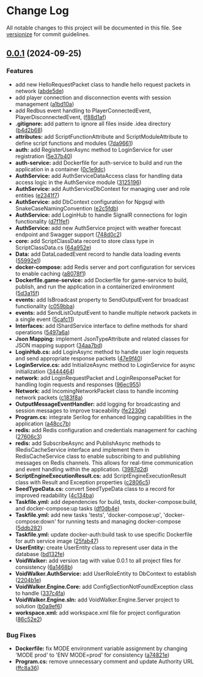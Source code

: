 # Change Log

All notable changes to this project will be documented in this file. See [versionize](https://github.com/versionize/versionize) for commit guidelines.

<a name="0.0.1"></a>
## [0.0.1](https://www.github.com/tgiachi/VoidWalker/releases/tag/v0.0.1) (2024-09-25)

### Features

* add new HelloRequestPacket class to handle hello request packets in network ([abde5de](https://www.github.com/tgiachi/VoidWalker/commit/abde5de537f559874ca4a5872659b875e0ee1f3e))
* add player connection and disconnection events with session management ([a1bd10a](https://www.github.com/tgiachi/VoidWalker/commit/a1bd10af67a13153fa1aa17f3b5e5dca7675f609))
* add Redbus event handling to PlayerConnectedEvent, PlayerDisconnectedEvent, ([f88d1af](https://www.github.com/tgiachi/VoidWalker/commit/f88d1afd1ef18c39b1c6cd141ce999c51d095544))
* **.gitignore:** add pattern to ignore all files inside .idea directory ([b4d2b68](https://www.github.com/tgiachi/VoidWalker/commit/b4d2b68806612852aa84733199921cc664ec093f))
* **attributes:** add ScriptFunctionAttribute and ScriptModuleAttribute to define script functions and modules ([7da9661](https://www.github.com/tgiachi/VoidWalker/commit/7da96617d1c058e1fcf53cac0678d7ae7e800aa1))
* **auth:** add RegisterUserAsync method to LoginService for user registration ([5e37b40](https://www.github.com/tgiachi/VoidWalker/commit/5e37b40b7bfa1f00498e03c71502e4661a277c76))
* **auth-service:** add Dockerfile for auth-service to build and run the application in a container ([0c1e9dc](https://www.github.com/tgiachi/VoidWalker/commit/0c1e9dc6205460dd40821c2a9f50ce8a30ed143d))
* **AuthService:** add AuthServiceDataAccess class for handling data access logic in the AuthService module ([3125196](https://www.github.com/tgiachi/VoidWalker/commit/3125196bf16180453de18c47f22a6af1783a61d5))
* **AuthService:** add AuthServiceDbContext for managing user and role entities ([e2341f7](https://www.github.com/tgiachi/VoidWalker/commit/e2341f7800ba00d4a835620124e9f29037afd4e7))
* **AuthService:** add DbContext configuration for Npgsql with SnakeCaseNamingConvention ([e2c5fdb](https://www.github.com/tgiachi/VoidWalker/commit/e2c5fdb9c3df84b4e3e8c5d7a1d31d79d5291a84))
* **AuthService:** add LoginHub to handle SignalR connections for login functionality ([d7f1fef](https://www.github.com/tgiachi/VoidWalker/commit/d7f1fef9c1caa109566cb43c4226cfc342ec3546))
* **AuthService:** add new AuthService project with weather forecast endpoint and Swagger support ([748d0c2](https://www.github.com/tgiachi/VoidWalker/commit/748d0c2e2134092a0abc73f73a95153224cec0d9))
* **core:** add ScriptClassData record to store class type in ScriptClassData.cs ([64a952e](https://www.github.com/tgiachi/VoidWalker/commit/64a952e754889da27487a96561111faea1b3c70c))
* **Data:** add DataLoadedEvent record to handle data loading events ([55992e1](https://www.github.com/tgiachi/VoidWalker/commit/55992e1e750c5450db3256367e7c87e69a9460eb))
* **docker-compose:** add Redis server and port configuration for services to enable caching ([a8078f1](https://www.github.com/tgiachi/VoidWalker/commit/a8078f1e54403c818374ac75b39c752f3f78936c))
* **Dockerfile.game-service:** add Dockerfile for game-service to build, publish, and run the application in a containerized environment ([5d3a15f](https://www.github.com/tgiachi/VoidWalker/commit/5d3a15f2ba5be28d98d1fa624d739fa56bc6594a))
* **events:** add IsBroadcast property to SendOutputEvent for broadcast functionality ([c059bba](https://www.github.com/tgiachi/VoidWalker/commit/c059bba5b7f6d145f5c275a08d0b131881be1400))
* **events:** add SendListOutputEvent to handle multiple network packets in a single event ([5cafc11](https://www.github.com/tgiachi/VoidWalker/commit/5cafc117e42eea83f2abf3b5ca102595ffd61955))
* **Interfaces:** add IShardService interface to define methods for shard operations ([5497a6a](https://www.github.com/tgiachi/VoidWalker/commit/5497a6a7dbaa7b952b0c615cda159b091350157f))
* **Json Mapping:** implement JsonTypeAttribute and related classes for JSON mapping support ([34aa7bd](https://www.github.com/tgiachi/VoidWalker/commit/34aa7bd8c96e16f490efefb0f67f2c8e06345318))
* **LoginHub.cs:** add LoginAsync method to handle user login requests and send appropriate response packets ([47e9f40](https://www.github.com/tgiachi/VoidWalker/commit/47e9f40029250ad03aaa11c2b5bc07d49bab9237))
* **LoginService.cs:** add InitializeAsync method to LoginService for async initialization ([3444464](https://www.github.com/tgiachi/VoidWalker/commit/344446416233e1a2084864b7f2a985e3cb20f1ea))
* **network:** add LoginRequestPacket and LoginResponsePacket for handling login requests and responses ([96ec955](https://www.github.com/tgiachi/VoidWalker/commit/96ec955182e3f0cd8c81dfd759d99732cc48a88a))
* **Network:** add IncomingNetworkPacket class to handle incoming network packets ([c183f8a](https://www.github.com/tgiachi/VoidWalker/commit/c183f8a32db17e501a976fea23bf8747c0e9b4ee))
* **OutputMessageEventHandler:** add logging for broadcasting and session messages to improve traceability ([fe2230e](https://www.github.com/tgiachi/VoidWalker/commit/fe2230ea10bc2e086b27195bf6b551cb9237cf9a))
* **Program.cs:** integrate Serilog for enhanced logging capabilities in the application ([a48cc7b](https://www.github.com/tgiachi/VoidWalker/commit/a48cc7bba4e6367d81300d1cf4616c2701126624))
* **redis:** add Redis configuration and credentials management for caching ([27606c3](https://www.github.com/tgiachi/VoidWalker/commit/27606c34165c2e3454e7fed4e68c7eb9a04d6a10))
* **redis:** add SubscribeAsync and PublishAsync methods to IRedisCacheService interface and implement them in RedisCacheService class to enable subscribing to and publishing messages on Redis channels. This allows for real-time communication and event handling within the application. ([3987d2d](https://www.github.com/tgiachi/VoidWalker/commit/3987d2d5b0580c26fb459440d08b1682194d9dc3))
* **ScriptEngineExecutionResult.cs:** add ScriptEngineExecutionResult class with Result and Exception properties ([c2806c5](https://www.github.com/tgiachi/VoidWalker/commit/c2806c5f23d188c2d508f24dd354ac58a5468967))
* **SeedTypeData.cs:** convert SeedTypeData class to a record for improved readability ([4c134ba](https://www.github.com/tgiachi/VoidWalker/commit/4c134ba37616af5de02686b3bfad370cd3bfb5da))
* **Taskfile.yml:** add dependencies for build, tests, docker-compose:build, and docker-compose:up tasks ([df0db4e](https://www.github.com/tgiachi/VoidWalker/commit/df0db4e62be23fb7549c7ae141186d8148d8b659))
* **Taskfile.yml:** add new tasks 'tests', 'docker-compose:up', 'docker-compose:down' for running tests and managing docker-compose ([5ddb282](https://www.github.com/tgiachi/VoidWalker/commit/5ddb282aae3891d615ee385a8f02e8362c7927fe))
* **Taskfile.yml:** update docker-auth:build task to use specific Dockerfile for auth service image ([25fab47](https://www.github.com/tgiachi/VoidWalker/commit/25fab477de815c3fa3062d2c306dee6a35259516))
* **UserEntity:** create UserEntity class to represent user data in the database ([bd132fe](https://www.github.com/tgiachi/VoidWalker/commit/bd132fe736ef569125b70291f3fbbb1e1404b4a9))
* **VoidWalker:** add version tag with value 0.0.1 to all project files for consistency ([6a1468b](https://www.github.com/tgiachi/VoidWalker/commit/6a1468bb423abee5552309017999d1a4c02bd091))
* **VoidWalker.AuthService:** add UserRoleEntity to DbContext to establish ([2204b1e](https://www.github.com/tgiachi/VoidWalker/commit/2204b1ef530704f9027b7424f73e1483255b83e9))
* **VoidWalker.Engine.Core:** add ConfigSectionNotFoundException class to handle ([337c4fa](https://www.github.com/tgiachi/VoidWalker/commit/337c4faa14b8481dc9afe4be2ed51ae55255126f))
* **VoidWalker.Engine.sln:** add VoidWalker.Engine.Server project to solution ([b0a9ef6](https://www.github.com/tgiachi/VoidWalker/commit/b0a9ef6e5623ef358e62dd14f5c0fdcfc09abfb2))
* **workspace.xml:** add workspace.xml file for project configuration ([86c52e2](https://www.github.com/tgiachi/VoidWalker/commit/86c52e2a773e37649cc13143e860b505e51b55bb))

### Bug Fixes

* **Dockerfile:** fix MODE environment variable assignment by changing 'MODE prod' to 'ENV MODE=prod' for consistency ([a74821e](https://www.github.com/tgiachi/VoidWalker/commit/a74821ef9cc55ab9318fc1c843638a468bf6744d))
* **Program.cs:** remove unnecessary comment and update Authority URL ([ffc8a36](https://www.github.com/tgiachi/VoidWalker/commit/ffc8a361d13c92b702d0e8bce45522b2d22f73a9))

